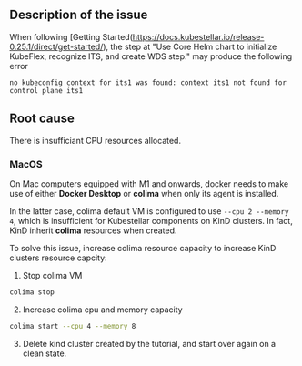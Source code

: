 ## Description of the issue

 When following [Getting Started(https://docs.kubestellar.io/release-0.25.1/direct/get-started/), the step at "Use Core Helm chart to initialize KubeFlex, recognize ITS, and create WDS step." may produce the following error

`no kubeconfig context for its1 was found: context its1 not found for control plane its1`

## Root cause

There is insufficiant CPU resources allocated.

### MacOS

On Mac computers equipped with M1 and onwards, docker needs to make use of either **Docker Desktop** or **colima** when only its agent is installed.

In the latter case, colima default VM is configured to use `--cpu 2 --memory 4`, which is insufficient for Kubestellar components on KinD clusters. In fact, KinD inherit **colima** resources when created.

To solve this issue, increase colima resource capacity to increase KinD clusters resource capcity:

1. Stop colima VM

```bash
colima stop
```

 2. Increase colima cpu and memory capacity

 ```bash
 colima start --cpu 4 --memory 8
 ```

3. Delete kind cluster created by the tutorial, and start over again on a clean state.

